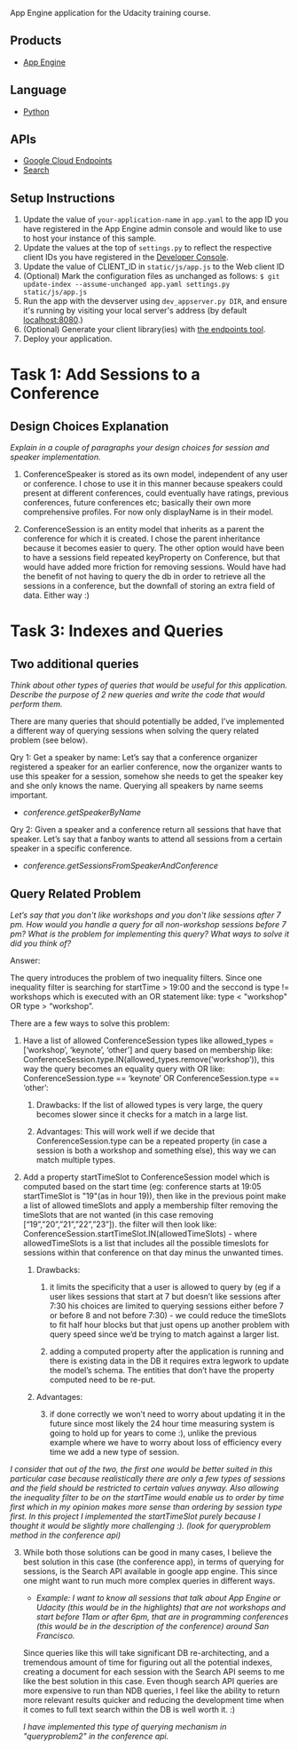 App Engine application for the Udacity training course.

## Products
- [App Engine][1]

## Language
- [Python][2]

## APIs
- [Google Cloud Endpoints][3]
- [Search][7]

## Setup Instructions
1. Update the value of `your-application-name` in `app.yaml` to the app ID you
   have registered in the App Engine admin console and would like to use to host
   your instance of this sample.
1. Update the values at the top of `settings.py` to
   reflect the respective client IDs you have registered in the
   [Developer Console][4].
1. Update the value of CLIENT_ID in `static/js/app.js` to the Web client ID
1. (Optional) Mark the configuration files as unchanged as follows:
   `$ git update-index --assume-unchanged app.yaml settings.py static/js/app.js`
1. Run the app with the devserver using `dev_appserver.py DIR`, and ensure it's running by visiting your local server's address (by default [localhost:8080][5].)
1. (Optional) Generate your client library(ies) with [the endpoints tool][6].
1. Deploy your application.


# **Task 1: Add Sessions to a Conference**

## Design Choices Explanation

*Explain in a couple of paragraphs your design choices for session and speaker implementation.*

1. ConferenceSpeaker is stored as its own model, independent of any user or conference. I chose to use it in this manner because speakers could present at different conferences, could eventually have ratings, previous conferences, future conferences etc; basically their own more comprehensive profiles. For now only displayName is in their model.

2. ConferenceSession is an entity model that inherits as a parent the conference for which it is created. I chose the parent inheritance because it becomes easier to query. The other option would have been to have a sessions field repeated keyProperty on Conference, but that would have added more friction for removing sessions. Would have had the benefit of not having to query the db in order to retrieve all the sessions in a conference, but the downfall of storing an extra field of data. Either way :)

# **Task 3: Indexes and Queries**

## Two additional queries

*Think about other types of queries that would be useful for this application. Describe the purpose of 2 new queries and write the code that would perform them.*

There are many queries that should potentially be added, I’ve implemented a different way of querying sessions when solving the query related problem (see below). 

Qry 1: Get a speaker by name: Let’s say that a conference organizer registered a speaker for an earlier conference, now the organizer wants to use this speaker for a session, somehow she needs to get the speaker key and she only knows the name. Querying all speakers by name seems important.

* *conference.getSpeakerByName*

Qry 2: Given a speaker and a conference return all sessions that have that speaker. Let’s say that a fanboy wants to attend all sessions from a certain speaker in a specific conference.

* *conference.getSessionsFromSpeakerAndConference*

## Query Related Problem

*Let’s say that you don't like workshops and you don't like sessions after 7 pm. How would you handle a query for all non-workshop sessions before 7 pm? What is the problem for implementing this query? What ways to solve it did you think of?*

Answer:

The query introduces the problem of two inequality filters. Since one inequality filter is searching for startTime > 19:00 and the seccond is type != workshops which is executed with an OR statement like: type < "workshop" OR type > “workshop”.

There are a few ways to solve this problem:

1. Have a list of allowed ConferenceSession types like allowed_types = [‘workshop’, ‘keynote’, ‘other’] and query based on membership like: ConferenceSession.type.IN(allowed_types.remove(‘workshop’)), this way the query becomes an equality query with OR like: ConferenceSession.type == ‘keynote’ OR ConferenceSession.type == ‘other’:

    1. Drawbacks: If the list of allowed types is very large, the query becomes slower since it checks for a match in a large list.

    2. Advantages: This will work well if we decide that ConferenceSession.type can be a repeated property (in case a session is both a workshop and something else), this way we can match multiple types.

2. Add a property startTimeSlot to ConferenceSession model which is computed based on the start time (eg: conference starts at 19:05 startTimeSlot is "19"(as in hour 19)), then like in the previous point make a list of allowed timeSlots and apply a membership filter removing the timeSlots that are not wanted (in this case removing [“19”,”20”,”21”,”22”,”23”]). the filter will then look like: ConferenceSession.startTimeSlot.IN(allowedTimeSlots) - where allowedTimeSlots is a list that includes all the possible timeslots for sessions within that conference on that day minus the unwanted times.

    1. Drawbacks:

        1. it limits the specificity  that a user is allowed to query by (eg if a user likes sessions that start at 7 but doesn’t like sessions after 7:30 his choices are limited to querying sessions either before 7 or before 8 and not before 7:30) - we could reduce the timeSlots to fit half hour blocks but that just opens up another problem with query speed since we’d be trying to match against a larger list.

        2.  adding a computed property after the application is running and there is existing data in the DB it requires extra legwork to update the model’s schema. The entities that don’t have the property computed need to be re-put.

    2. Advantages: 

        3. if done correctly we won’t need to worry about updating it in the future since most likely the 24 hour time measuring system is going to hold up for years to come :), unlike the previous example where we have to worry about loss of efficiency every time we add a new type of session.

*I consider that out of the two, the first one would be better suited in this particular case because realistically there are only a few types of sessions and the field should be restricted to certain values anyway. Also allowing the inequality filter to be on the startTime would enable us to order by time first which in my opinion makes more sense than ordering by session type first. In this project I implemented the startTimeSlot purely because I thought it would be slightly more challenging :). (look for queryproblem method in the conference api)*

3. While both those solutions can be good in many cases, I believe the best solution in this case (the conference app), in terms of querying for sessions, is the Search API available in google app engine. This since one might want to run much more complex queries in different ways. 

   * *Example: I want to know all sessions that talk about App Engine or Udacity (this would be in the highlights) that are not workshops and start before 11am or after 6pm, that are in programming conferences (this would be in the description of the conference) around San Francisco.*

 	Since queries like this will take significant DB re-architecting, and a tremendous amount of time for figuring out all the potential indexes, creating a document for each session with the Search API seems to me like the best solution in this case. Even though search API queries are more expensive to run than NDB queries, I feel like the ability to return more relevant results quicker and reducing the development time when it comes to full text search within the DB is well worth it. :)

   *I have implemented this type of querying mechanism in "queryproblem2" in the conference api.*
   
   
   
[1]: https://developers.google.com/appengine
[2]: http://python.org
[3]: https://developers.google.com/appengine/docs/python/endpoints/
[4]: https://console.developers.google.com/
[5]: https://localhost:8080/
[6]: https://developers.google.com/appengine/docs/python/endpoints/endpoints_tool
[7]: https://cloud.google.com/appengine/docs/python/search/